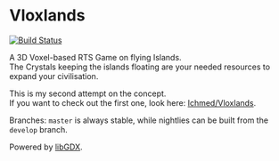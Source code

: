 Vloxlands
=========
[![Build Status](https://travis-ci.org/Dakror/Vloxlands.svg?branch=master)](https://travis-ci.org/Dakror/Vloxlands)

A 3D Voxel-based RTS Game on flying Islands.<br>
The Crystals keeping the islands floating are your needed resources to expand your civilisation.

This is my second attempt on the concept.<br>
If you want to check out the first one, look here: [Ichmed/Vloxlands](https://github.com/Ichmed/Vloxlands).

Branches: `master` is always stable, while nightlies can be built from the `develop` branch.

Powered by [libGDX](https://github.com/libgdx/libgdx).
